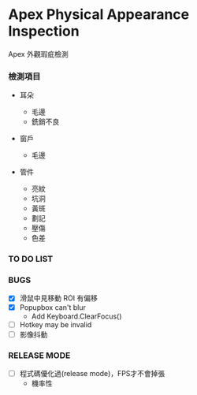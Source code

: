 ﻿# Apex Physical Appearance Inspection 

Apex 外觀瑕疵檢測 

### 檢測項目

* 耳朵
	* 毛邊
	* 銑銷不良


* 窗戶
	* 毛邊


* 管件
	* 亮紋
	* 坑洞
	* 黃斑
	* 劃記
	* 壓傷
	* 色差

### TO DO LIST



### BUGS

* [x] 滑鼠中見移動 ROI 有偏移
* [x] Popupbox can't blur
	* Add Keyboard.ClearFocus()
* [ ] Hotkey may be invalid
* [ ] 影像抖動 

###  RELEASE MODE 

* [ ] 程式碼優化過(release mode)，FPS才不會掉張
	* 機率性